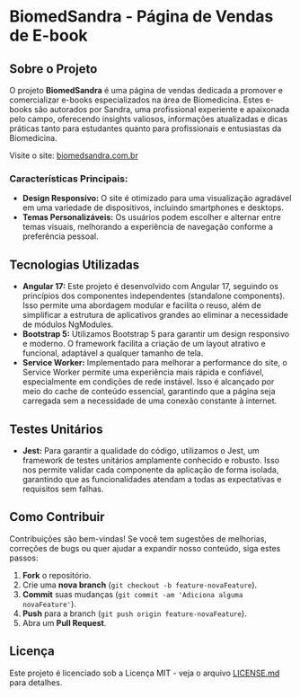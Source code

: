 # BiomedSandra - Página de Vendas de E-book

## Sobre o Projeto

O projeto **BiomedSandra** é uma página de vendas dedicada a promover e comercializar e-books especializados na área de Biomedicina. Estes e-books são autorados por Sandra, uma profissional experiente e apaixonada pelo campo, oferecendo insights valiosos, informações atualizadas e dicas práticas tanto para estudantes quanto para profissionais e entusiastas da Biomedicina.

Visite o site: [biomedsandra.com.br](https://biomedsandra.com.br)

### Características Principais:

- **Design Responsivo:** O site é otimizado para uma visualização agradável em uma variedade de dispositivos, incluindo smartphones e desktops.
- **Temas Personalizáveis:** Os usuários podem escolher e alternar entre temas visuais, melhorando a experiência de navegação conforme a preferência pessoal.

## Tecnologias Utilizadas

- **Angular 17:** Este projeto é desenvolvido com Angular 17, seguindo os princípios dos componentes independentes (standalone components). Isso permite uma abordagem modular e facilita o reuso, além de simplificar a estrutura de aplicativos grandes ao eliminar a necessidade de módulos NgModules.
- **Bootstrap 5:** Utilizamos Bootstrap 5 para garantir um design responsivo e moderno. O framework facilita a criação de um layout atrativo e funcional, adaptável a qualquer tamanho de tela.
- **Service Worker:** Implementado para melhorar a performance do site, o Service Worker permite uma experiência mais rápida e confiável, especialmente em condições de rede instável. Isso é alcançado por meio do cache de conteúdo essencial, garantindo que a página seja carregada sem a necessidade de uma conexão constante à internet.

## Testes Unitários

- **Jest:** Para garantir a qualidade do código, utilizamos o Jest, um framework de testes unitários amplamente conhecido e robusto. Isso nos permite validar cada componente da aplicação de forma isolada, garantindo que as funcionalidades atendam a todas as expectativas e requisitos sem falhas.

## Como Contribuir

Contribuições são bem-vindas! Se você tem sugestões de melhorias, correções de bugs ou quer ajudar a expandir nosso conteúdo, siga estes passos:
1. **Fork** o repositório.
2. Crie uma **nova branch** (`git checkout -b feature-novaFeature`).
3. **Commit** suas mudanças (`git commit -am 'Adiciona alguma novaFeature'`).
4. **Push** para a branch (`git push origin feature-novaFeature`).
5. Abra um **Pull Request**.

## Licença

Este projeto é licenciado sob a Licença MIT - veja o arquivo [LICENSE.md](LICENSE.md) para detalhes.
